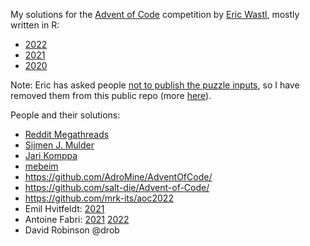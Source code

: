 
My solutions for the [Advent of Code](https://adventofcode.com/) competition by [Eric Wastl](https://twitter.com/ericwastl), mostly written in R:
- [2022](2022/readme.md)
- [2021](2021/readme.md)
- [2020](2020/readme.md)

Note: Eric has asked people [not to publish the puzzle inputs](https://mobile.twitter.com/ericwastl/status/1465805354214830081), so I have removed them from this public repo (more [here](https://www.reddit.com/r/adventofcode/comments/zh2hk0/2022friendly_reminder_dont_commit_your_input/)).

People and their solutions:
- [Reddit Megathreads](https://www.reddit.com/r/adventofcode/wiki/solution_megathreads)
- [Sijmen J. Mulder](https://github.com/sjmulder/aoc)
- [Jari Komppa](https://cohost.org/sol-hsa)
- [mebeim](https://github.com/mebeim/aoc/)
- https://github.com/AdroMine/AdventOfCode/
- https://github.com/salt-die/Advent-of-Code/
- https://github.com/mrk-its/aoc2022
- Emil Hvitfeldt: [2021](https://emilhvitfeldt.github.io/rstats-adventofcode/2021.html)
- Antoine Fabri: [2021](https://github.com/moodymudskipper/adventofcode2021) [2022](https://github.com/moodymudskipper/adventofcode2022)
- David Robinson @drob
